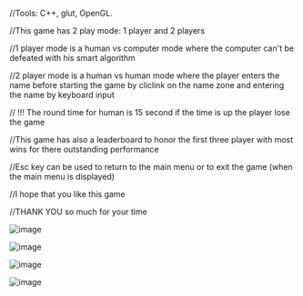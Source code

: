 //Tools: C++, glut, OpenGL.

//This game has 2 play mode: 1 player and 2 players

//1 player mode is a human vs computer mode where the computer can't be defeated with his smart algorithm

//2 player mode is a human vs human mode where the player enters the name before starting the game by cliclink on the name zone and entering the name by keyboard input

// !!! The round time for human is 15 second if the time is up the player lose the game

//This game has also a leaderboard to honor the first three player with most wins for there outstanding performance

//Esc key can be used to return to the main menu or to exit the game (when the main menu is displayed)

//I hope that you like this game

//THANK YOU so much for your time

![image](https://github.com/KevenSakr/XO-Game/assets/130168832/64bb2de7-27d7-43da-ad31-a92a2cb16912)

![image](https://github.com/KevenSakr/XO-Game/assets/130168832/a4ce38ff-20cf-4ab4-b7f3-b03a2a88918f)

![image](https://github.com/KevenSakr/XO-Game/assets/130168832/3eb3213a-61e2-4cb3-8864-319bf695a3a0)

![image](https://github.com/KevenSakr/XO-Game/assets/130168832/faf7b1d2-cf21-47b1-b0e5-9f9964c9c344)
